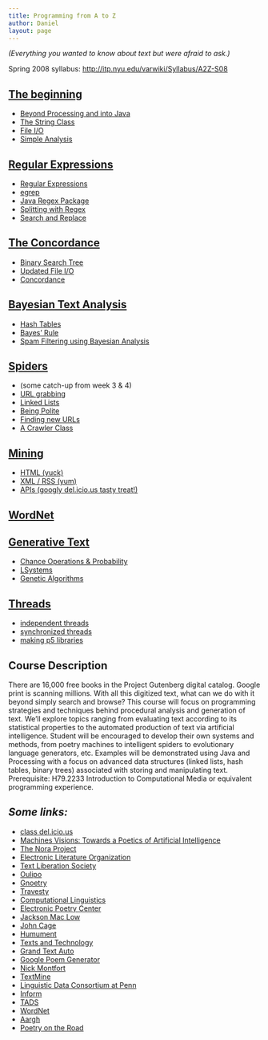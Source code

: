```yaml
---
title: Programming from A to Z
author: Daniel
layout: page
---
```


_(Everything you wanted to know about text but were afraid to ask.)_

<p>Spring 2008 syllabus: <a href="http://itp.nyu.edu/varwiki/Syllabus/A2Z-S08">http://itp.nyu.edu/varwiki/Syllabus/A2Z-S08</a></p>

<h2><a href="/teaching/a2z/week1">The beginning</a></h2>
<ul>
<li><a href="/teaching/a2z/week1/#beyond">Beyond Processing and into Java</a></li>
<li><a href="/teaching/a2z/week1/#string">The String Class</a></li>
<li><a href="/teaching/a2z/week1/#file">File I/O</a></li>
<li><a href="/teaching/a2z/week1/#analysis">Simple Analysis</a></li>
</ul>
<h2><a href="/teaching/a2z/regex/">Regular Expressions</a></h2>
<ul>
<li><a href="/teaching/a2z/regex/#regex">Regular Expressions</a></li>
<li><a href="/teaching/a2z/regex/#egrep">egrep</a></li>
<li><a href="/teaching/a2z/regex/#java">Java Regex Package</a></li>
<li><a href="/teaching/a2z/regex/#searchreplace">Splitting with Regex</a></li>
<li><a href="/teaching/a2z/regex/#searchreplace">Search and Replace</a></li>
</ul>
<h2><a href="/teaching/a2z/concordance/">The Concordance</a></h2>
<ul>
<li><a href="/teaching/a2z/concordance/#tree">Binary Search Tree</a></li>
<li><a href="/teaching/a2z/concordance/#package">Updated File I/O</a></li>
<li><a href="/teaching/a2z/concordance/#concordance">Concordance</a></li>
</ul>
<h2><a href="/teaching/a2z/bayesian/">Bayesian Text Analysis</a></h2>
<ul>
<li><a href="/teaching/a2z/bayesian/#hash">Hash Tables</a></li>
<li><a href="/teaching/a2z/bayesian/#bayesian">Bayes&#8217; Rule</a></li>
<li><a href="/teaching/a2z/bayesian/#spam">Spam Filtering using Bayesian Analysis</a></li>
</ul>
<h2><a href="/teaching/a2z/crawling/">Spiders</a></h2>
<ul>
<li>(some catch-up from week 3 &#038; 4)</li>
<li><a href="/teaching/a2z/crawling/#url">URL grabbing</a></li>
<li><a href="/teaching/a2z/crawling/#lists">Linked Lists</a></li>
<li><a href="/teaching/a2z/crawling/#polite">Being Polite</a></li>
<li><a href="/teaching/a2z/crawling/#find">Finding new URLs</a></li>
<li><a href="/teaching/a2z/crawling/#crawler">A Crawler Class</a></li>
</ul>
<h2><a href="/teaching/a2z/mining/">Mining</a></h2>
<ul>
<li><a href="/teaching/a2z/mining/#html">HTML (yuck)</a></li>
<li><a href="/teaching/a2z/mining/#xml">XML / RSS (yum)</a></li>
<li><a href="/teaching/a2z/mining/#api">APIs (googly del.icio.us tasty treat!)</a></li>
</ul>
<h2><a href="/teaching/a2z/wordnet/">WordNet</a></h2>
<h2><a href="/teaching/a2z/generative/">Generative Text</a></h2>
<ul>
<li><a href="/teaching/a2z/generative/#random">Chance Operations &#038; Probability</a></li>
<li><a href="/teaching/a2z/generative/#lsystem">LSystems</a></li>
<li><a href="/teaching/a2z/generative/#ga">Genetic Algorithms</a></li>
</ul>
<h2><a href="/teaching/a2z/threads/">Threads</a></h2>
<ul>
<li><a href="/teaching/a2z/threads/#thread">independent threads</a></li>
<li><a href="/teaching/a2z/threads/#synchronize">synchronized threads</a></li>
<li><a href="/teaching/a2z/threads/#library">making p5 libraries</a></li>
</ul>
<h2>Course Description</h2>
<p>There are 16,000 free books in the Project Gutenberg digital catalog. Google print is scanning millions. With all this digitized text, what can we do with it beyond simply search and browse? This course will focus on programming strategies and techniques behind procedural analysis and generation of text. We&#8217;ll explore topics ranging from evaluating text according to its statistical properties to the automated production of text via artificial intelligence. Student will be encouraged to develop their own systems and methods, from poetry machines to intelligent spiders to evolutionary language generators, etc. Examples will be demonstrated using Java and Processing with a focus on advanced data structures (linked lists, hash tables, binary trees) associated with storing and manipulating text. Prerequisite: H79.2233 Introduction to Computational Media or equivalent programming experience.</p>
<h2><i>Some links:</i></h2>
<ul>
<li><a href="http://del.icio.us/tag/itpa2z">class del.icio.us</a></li>
<li><a href="http://www.altx.com/ebr/ebr6/6kirschenbaum/6kirsch.htm">Machines Visions: Towards a Poetics of Artificial Intelligence</a></li>
<li><a href="http://noraproject.org/">The Nora Project</a></li>
<li><a href="http://www.eliterature.org/">Electronic Literature Organization</a></li>
<li><a href="http://www.textliberation.org/">Text Liberation Society</a></li>
<li><a href="http://www.oulipo.net/">Oulipo</a></li>
<li><a href="http://www.beardofbees.com/gnoetry.html">Gnoetry</a></li>
<li><a href="http://www.eskimo.com/~rstarr/poormfa/travesty.html">Travesty</a></li>
<li><a href="http://mitpress.mit.edu/catalog/item/default.asp?ttype=4&#038;tid=10">Computational Linguistics</a></li>
<li><a href="http://epc.buffalo.edu/">Electronic Poetry Center</a></li>
<li><a href="http://epc.buffalo.edu/authors/maclow/">Jackson Mac Low</a></li>
<li><a href="http://epc.buffalo.edu/authors/cage/">John Cage</a></li>
<li><a href="http://www.rosacordis.com/humument/">Humument</a></li>
<li><a href="http://www.textsandtech.org/">Texts and Technology</a></li>
<li><a href="http://grandtextauto.gatech.edu/">Grand Text Auto</a></li>
<li><a href="http://www.leevilehto.net/google/google.asp">Google Poem Generator</a></li>
<li><a href="http://nickm.com/">Nick Montfort</a></li>
<li><a href="http://textmine.sourceforge.net/index.html">TextMine</a></li>
<li><a href="http://www.ldc.upenn.edu/">Linguistic Data Consortium at Penn</a></li>
<li><a href="http://www.inform-fiction.org/">Inform</a></li>
<li><a href="http://www.tads.org/">TADS</a></li>
<li><a href="http://wordnet.princeton.edu/">WordNet</a></li>
<li><a href="http://osteele.com/archives/2005/12/aargh">Aargh</a></li>
<li><a href="http://www.esono.com/boris/projects/poetry05/">Poetry on the Road</a></li>
</ul>